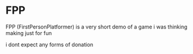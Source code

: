 # FPP

FPP (FirstPersonPlatformer) is a very short demo of a game i was thinking making just for fun 

i dont expect any forms of donation
